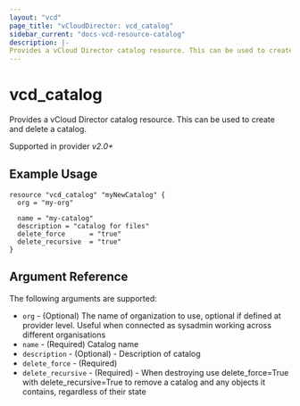 ```yaml
---
layout: "vcd"
page_title: "vCloudDirector: vcd_catalog"
sidebar_current: "docs-vcd-resource-catalog"
description: |-
Provides a vCloud Director catalog resource. This can be used to create and delete a catalog.
---
```


# vcd\_catalog

Provides a vCloud Director catalog resource. This can be used to create and delete a catalog.

Supported in provider *v2.0+*

## Example Usage

```
resource "vcd_catalog" "myNewCatalog" {
  org = "my-org"

  name = "my-catalog"
  description = "catalog for files"
  delete_force      = "true"
  delete_recursive  = "true"  
}
```

## Argument Reference

The following arguments are supported:

* `org` - (Optional) The name of organization to use, optional if defined at provider level. Useful when connected as sysadmin working across different organisations
* `name` - (Required) Catalog name
* `description` - (Optional) - Description of catalog
* `delete_force` - (Required)  
* `delete_recursive` - (Required) - When destroying use delete_force=True with delete_recursive=True to remove a catalog and any objects it contains, regardless of their state